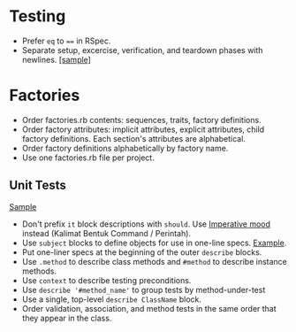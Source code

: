 # Testing

* Prefer `eq` to `==` in RSpec.
* Separate setup, excercise, verification, and teardown phases with newlines. [[sample]](https://github.com/qontak-dev/guides/blob/master/style/testing/four_phase_test.md)

# Factories

* Order factories.rb contents: sequences, traits, factory definitions.
* Order factory attributes: implicit attributes, explicit attributes, child factory definitions. Each section's attributes are alphabetical.
* Order factory definitions alphabetically by factory name.
* Use one factories.rb file per project.


Unit Tests
----------

[Sample](unit_test_spec.rb)

* Don't prefix `it` block descriptions with `should`. Use [Imperative mood]
  instead (Kalimat Bentuk Command / Perintah).
* Use `subject` blocks to define objects for use in one-line specs.
  [Example][subject for one-liners example].
* Put one-liner specs at the beginning of the outer `describe` blocks.
* Use `.method` to describe class methods and `#method` to describe instance
  methods.
* Use `context` to describe testing preconditions.
* Use `describe '#method_name'` to group tests by method-under-test
* Use a single, top-level `describe ClassName` block.
* Order validation, association, and method tests in the same order that they
  appear in the class.

[Imperative mood]: http://en.wikipedia.org/wiki/Imperative_mood
[subject for one-liners example]: unit_test_spec.rb#6
